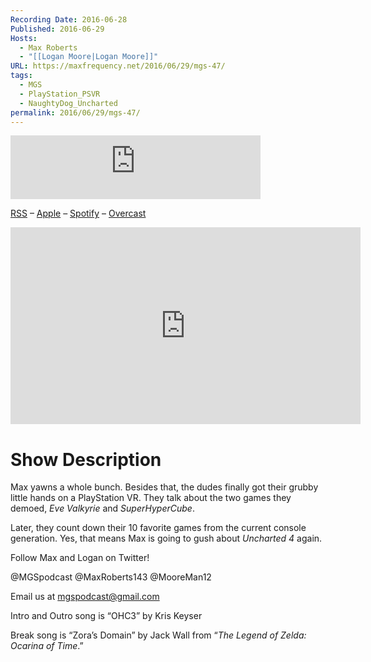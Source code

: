 ```yaml
---
Recording Date: 2016-06-28
Published: 2016-06-29
Hosts:
  - Max Roberts
  - "[[Logan Moore|Logan Moore]]"
URL: https://maxfrequency.net/2016/06/29/mgs-47/
tags:
  - MGS
  - PlayStation_PSVR
  - NaughtyDog_Uncharted
permalink: 2016/06/29/mgs-47/
---
```

<iframe src="https://podcasters.spotify.com/pod/show/millennialgamingspeak/embed/episodes/Episode-47-We-Tried-PlayStation-VR-e1adhrn/a-a6ts421" height="102px" width="400px" frameborder="0" scrolling="no"></iframe>

[RSS](https://anchor.fm/s/74aa3858/podcast/rss) – [Apple](https://podcasts.apple.com/us/podcast/episode-3-gdc-wrap-up/id1000915981?i=1000542222515) – [Spotify](https://open.spotify.com/episode/7wePXT4Bt22LWifVLx3n8y) – [Overcast](https://overcast.fm/+EtIgeWxEU)

<div class=iframe-container>
<iframe width="560" height="315" src="https://www.youtube-nocookie.com/embed/GmHxxyd6NNw?si=n3v-JQiJ_2YyZe49" title="YouTube video player" frameborder="0" allow="accelerometer; autoplay; clipboard-write; encrypted-media; gyroscope; picture-in-picture; web-share" allowfullscreen></iframe>
</div>

# Show Description

Max yawns a whole bunch. Besides that, the dudes finally got their grubby little hands on a PlayStation VR. They talk about the two games they demoed, *Eve Valkyrie* and *SuperHyperCube*.

Later, they count down their 10 favorite games from the current console generation. Yes, that means Max is going to gush about *Uncharted 4* again.

Follow Max and Logan on Twitter!

@MGSpodcast
@MaxRoberts143
@MooreMan12

Email us at mgspodcast@gmail.com

Intro and Outro song is “OHC3” by Kris Keyser

Break song is “Zora’s Domain” by Jack Wall from “*The Legend of Zelda: Ocarina of Time*.”